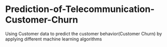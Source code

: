 # Prediction-of-Telecommunication-Customer-Churn
Using Customer data to predict the customer behavior(Customer Churn) by applying different machine learning algorithms

